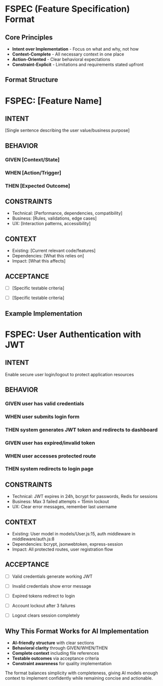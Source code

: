 # FSPEC (Feature Specification) Format

## Core Principles
- **Intent over Implementation** - Focus on what and why, not how
- **Context-Complete** - All necessary context in one place
- **Action-Oriented** - Clear behavioral expectations
- **Constraint-Explicit** - Limitations and requirements stated upfront

## Format Structure


# FSPEC: [Feature Name]

## INTENT
[Single sentence describing the user value/business purpose]

## BEHAVIOR
### GIVEN [Context/State]
### WHEN [Action/Trigger]  
### THEN [Expected Outcome]

## CONSTRAINTS
- Technical: [Performance, dependencies, compatibility]
- Business: [Rules, validations, edge cases]
- UX: [Interaction patterns, accessibility]

## CONTEXT
- Existing: [Current relevant code/features]
- Dependencies: [What this relies on]
- Impact: [What this affects]

## ACCEPTANCE
- [ ] [Specific testable criteria]
- [ ] [Specific testable criteria]


## Example Implementation


# FSPEC: User Authentication with JWT

## INTENT
Enable secure user login/logout to protect application resources

## BEHAVIOR
### GIVEN user has valid credentials
### WHEN user submits login form
### THEN system generates JWT token and redirects to dashboard

### GIVEN user has expired/invalid token  
### WHEN user accesses protected route
### THEN system redirects to login page

## CONSTRAINTS
- Technical: JWT expires in 24h, bcrypt for passwords, Redis for sessions
- Business: Max 3 failed attempts = 15min lockout
- UX: Clear error messages, remember last username

## CONTEXT
- Existing: User model in models/User.js:15, auth middleware in middleware/auth.js:8
- Dependencies: bcrypt, jsonwebtoken, express-session
- Impact: All protected routes, user registration flow

## ACCEPTANCE
- [ ] Valid credentials generate working JWT
- [ ] Invalid credentials show error message
- [ ] Expired tokens redirect to login
- [ ] Account lockout after 3 failures
- [ ] Logout clears session completely
  

## Why This Format Works for AI Implementation

- **AI-friendly structure** with clear sections
- **Behavioral clarity** through GIVEN/WHEN/THEN
- **Complete context** including file references  
- **Testable outcomes** via acceptance criteria
- **Constraint awareness** for quality implementation

The format balances simplicity with completeness, giving AI models enough context to implement confidently while remaining concise and actionable.